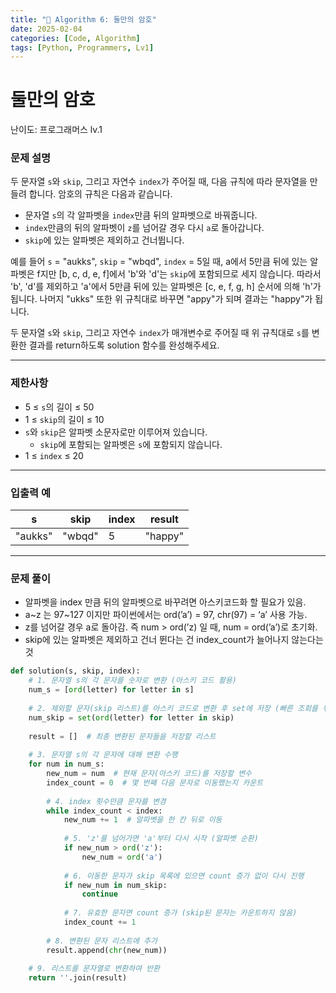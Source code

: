```yaml
---
title: "🧠 Algorithm 6: 둘만의 암호"
date: 2025-02-04
categories: [Code, Algorithm]
tags: [Python, Programmers, Lv1]
---
```


# 둘만의 암호

난이도: 프로그래머스 lv.1

### **문제 설명**

두 문자열 `s`와 `skip`, 그리고 자연수 `index`가 주어질 때, 다음 규칙에 따라 문자열을 만들려 합니다. 암호의 규칙은 다음과 같습니다.

- 문자열 `s`의 각 알파벳을 `index`만큼 뒤의 알파벳으로 바꿔줍니다.
- `index`만큼의 뒤의 알파벳이 `z`를 넘어갈 경우 다시 `a`로 돌아갑니다.
- `skip`에 있는 알파벳은 제외하고 건너뜁니다.

예를 들어 `s` = "aukks", `skip` = "wbqd", `index` = 5일 때, a에서 5만큼 뒤에 있는 알파벳은 f지만 [b, c, d, e, f]에서 'b'와 'd'는 `skip`에 포함되므로 세지 않습니다. 따라서 'b', 'd'를 제외하고 'a'에서 5만큼 뒤에 있는 알파벳은 [c, e, f, g, h] 순서에 의해 'h'가 됩니다. 나머지 "ukks" 또한 위 규칙대로 바꾸면 "appy"가 되며 결과는 "happy"가 됩니다.

두 문자열 `s`와 `skip`, 그리고 자연수 `index`가 매개변수로 주어질 때 위 규칙대로 `s`를 변환한 결과를 return하도록 solution 함수를 완성해주세요.

---

### 제한사항

- 5 ≤ `s`의 길이 ≤ 50
- 1 ≤ `skip`의 길이 ≤ 10
- `s`와 `skip`은 알파벳 소문자로만 이루어져 있습니다.
    - `skip`에 포함되는 알파벳은 `s`에 포함되지 않습니다.
- 1 ≤ `index` ≤ 20

---

### 입출력 예

| s | skip | index | result |
| --- | --- | --- | --- |
| "aukks" | "wbqd" | 5 | "happy" |

---

### 문제 풀이

- 알파벳을 index 만큼 뒤의 알파벳으로 바꾸려면 아스키코드화 할 필요가 있음.
- a~z 는 97~127 이지만 파이썬에서는 ord(’a’) = 97, chr(97) = ‘a’ 사용 가능.
- z를 넘어갈 경우 a로 돌아감. 즉 num > ord(’z) 일 때, num = ord(’a’)로 초기화.
- skip에 있는 알파벳은 제외하고 건너 뛴다는 건 index_count가 늘어나지 않는다는 것

```python
def solution(s, skip, index):
    # 1. 문자열 s의 각 문자를 숫자로 변환 (아스키 코드 활용)
    num_s = [ord(letter) for letter in s]
    
    # 2. 제외할 문자(skip 리스트)를 아스키 코드로 변환 후 set에 저장 (빠른 조회를 위해)
    num_skip = set(ord(letter) for letter in skip)
    
    result = []  # 최종 변환된 문자들을 저장할 리스트
    
    # 3. 문자열 s의 각 문자에 대해 변환 수행
    for num in num_s:
        new_num = num  # 현재 문자(아스키 코드)를 저장할 변수
        index_count = 0  # 몇 번째 다음 문자로 이동했는지 카운트
        
        # 4. index 횟수만큼 문자를 변경
        while index_count < index:
            new_num += 1  # 알파벳을 한 칸 뒤로 이동
            
            # 5. 'z'를 넘어가면 'a'부터 다시 시작 (알파벳 순환)
            if new_num > ord('z'):
                new_num = ord('a')
                
            # 6. 이동한 문자가 skip 목록에 있으면 count 증가 없이 다시 진행
            if new_num in num_skip:
                continue
                
            # 7. 유효한 문자면 count 증가 (skip된 문자는 카운트하지 않음)
            index_count += 1  
            
        # 8. 변환된 문자 리스트에 추가
        result.append(chr(new_num))
    
    # 9. 리스트를 문자열로 변환하여 반환
    return ''.join(result)

```